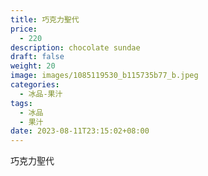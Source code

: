 ```yaml
---
title: 巧克力聖代
price:
  - 220
description: chocolate sundae
draft: false
weight: 20
image: images/1085119530_b115735b77_b.jpeg
categories:
  - 冰品-果汁
tags:
  - 冰品
  - 果汁
date: 2023-08-11T23:15:02+08:00
---
```


 巧克力聖代
